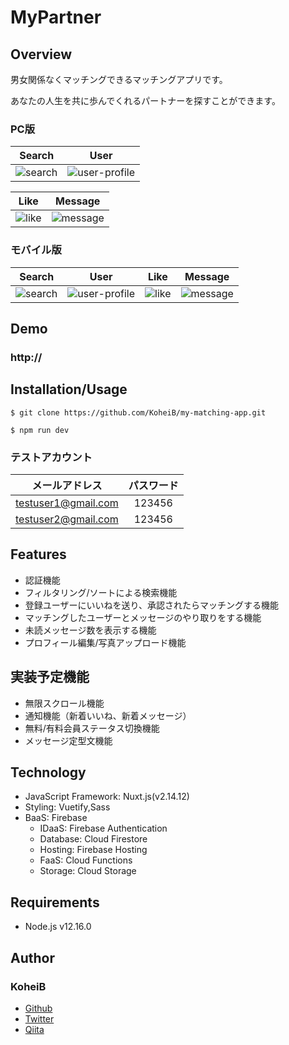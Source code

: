 # MyPartner
## Overview

男女関係なくマッチングできるマッチングアプリです。

あなたの人生を共に歩んでくれるパートナーを探すことができます。

### PC版
|Search|User|
|:---:|:---:|
|![search](https://user-images.githubusercontent.com/60537225/105991145-cba0f500-60e6-11eb-980d-31ad85ee8f07.png)|![user-profile](https://user-images.githubusercontent.com/60537225/105990914-7ebd1e80-60e6-11eb-8c9e-ed0576858b54.png)|

|Like|Message|
|:---:|:---:|
|![like](https://user-images.githubusercontent.com/60537225/105990910-7d8bf180-60e6-11eb-8881-d09dbc48fdca.png)|![message](https://user-images.githubusercontent.com/60537225/105991134-c774d780-60e6-11eb-92e4-1b2afaccbab7.png)|


### モバイル版
|Search|User|Like|Message|
|:---:|:---:|:---:|:---:|
|![search](https://user-images.githubusercontent.com/60537225/105988895-ae1e5c00-60e3-11eb-8fe6-f3e75bc2c1af.png)|![user-profile](https://user-images.githubusercontent.com/60537225/105988910-b2e31000-60e3-11eb-93d6-766183f0cf70.png)|![like](https://user-images.githubusercontent.com/60537225/105988898-af4f8900-60e3-11eb-9d97-02d4468385ca.png)|![message](https://user-images.githubusercontent.com/60537225/105988906-b1b1e300-60e3-11eb-8969-c6c410fac2b6.png)|

## Demo
### http://

## Installation/Usage

`$ git clone https://github.com/KoheiB/my-matching-app.git`

`$ npm run dev`

### テストアカウント

|メールアドレス|パスワード|
|:---:|:---:|
|testuser1@gmail.com|123456|
|testuser2@gmail.com|123456|

## Features

- 認証機能
- フィルタリング/ソートによる検索機能
- 登録ユーザーにいいねを送り、承認されたらマッチングする機能
- マッチングしたユーザーとメッセージのやり取りをする機能
- 未読メッセージ数を表示する機能
- プロフィール編集/写真アップロード機能

## 実装予定機能

- 無限スクロール機能
- 通知機能（新着いいね、新着メッセージ）
- 無料/有料会員ステータス切換機能
- メッセージ定型文機能
## Technology

- JavaScript Framework: Nuxt.js(v2.14.12)
- Styling: Vuetify,Sass
- BaaS: Firebase
  - IDaaS: Firebase Authentication
  - Database: Cloud Firestore
  - Hosting: Firebase Hosting
  - FaaS: Cloud Functions
  - Storage: Cloud Storage

## Requirements
- Node.js v12.16.0

## Author
### KoheiB
- [Github](https://github.com/KoheiB)
- [Twitter](https://twitter.com/KoheiB1)
- [Qiita](https://qiita.com/kou74)
